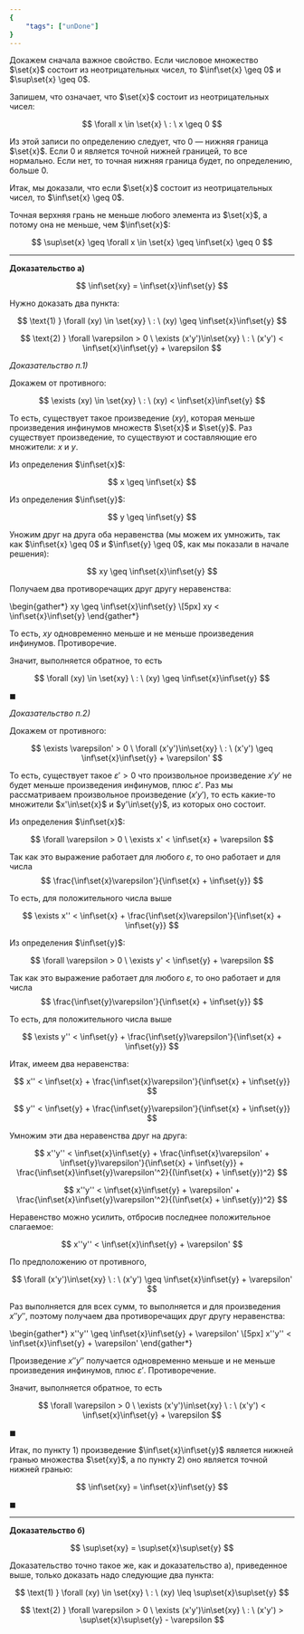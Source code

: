 ```yaml
---
{
	"tags": ["unDone"]
}
---
```


Докажем сначала важное свойство. Если числовое множество $\set{x}$ состоит из неотрицательных чисел, то $\inf\set{x} \geq 0$ и $\sup\set{x} \geq 0$.

Запишем, что означает, что $\set{x}$ состоит из неотрицательных чисел:

$$ \forall x \in \set{x} \ : \ x \geq 0 $$

Из этой записи по определению следует, что $0$ — нижняя граница $\set{x}$. Если $0$ и является точной нижней границей, то все нормально. Если нет, то точная нижняя граница будет, по определению, больше $0$.

Итак, мы доказали, что если $\set{x}$ состоит из неотрицательных чисел, то $\inf\set{x} \geq 0$.

Точная верхняя грань не меньше любого элемента из $\set{x}$, а потому она не меньше, чем $\inf\set{x}$:

$$ \sup\set{x} \geq \forall x \in \set{x} \geq \inf\set{x} \geq 0 $$

---

**Доказательство а)**

$$ \inf\set{xy} = \inf\set{x}\inf\set{y} $$

Нужно доказать два пункта:

$$ \text{1) } \forall (xy) \in \set{xy} \ : \ (xy) \geq \inf\set{x}\inf\set{y} $$

$$ \text{2) } \forall \varepsilon > 0 \ \exists (x'y')\in\set{xy} \ : \ (x'y') < \inf\set{x}\inf\set{y} + \varepsilon $$

*Доказательство п.1)*

Докажем от противного:

$$ \exists (xy) \in \set{xy} \ : \ (xy) < \inf\set{x}\inf\set{y} $$

То есть, существует такое произведение $(xy)$, которая меньше произведения инфинумов множеств $\set{x}$ и $\set{y}$.
Раз существует произведение, то существуют и составляющие его множители: $x$ и $y$.

Из определения $\inf\set{x}$:

$$ x \geq \inf\set{x} $$

Из определения $\inf\set{y}$:

$$ y \geq \inf\set{y} $$

Уножим друг на друга оба неравенства (мы можем их умножить, так как $\inf\set{x} \geq 0$ и $\inf\set{y} \geq 0$, как мы показали в начале решения):

$$ xy \geq \inf\set{x}\inf\set{y} $$

Получаем два противоречащих друг другу неравенства:

\begin{gather*}
    xy \geq \inf\set{x}\inf\set{y}
    \\[5px]
    xy < \inf\set{x}\inf\set{y}
\end{gather*}

То есть, $xy$ одновременно меньше и не меньше произведения инфинумов. Противоречие.

Значит, выполняется обратное, то есть

$$ \forall (xy) \in \set{xy} \ : \ (xy) \geq \inf\set{x}\inf\set{y} $$

$\blacksquare$

*Доказательство п.2)*

Докажем от противного:

$$ \exists \varepsilon' > 0 \ \forall (x'y')\in\set{xy} \ : \ (x'y') \geq \inf\set{x}\inf\set{y} + \varepsilon' $$

То есть, существует такое $\varepsilon' > 0$ что произвольное произведение $x'y'$ не будет меньше произведения инфинумов, плюс $\varepsilon'$.
Раз мы рассматриваем произвольное произведение $(x'y')$, то есть какие-то множители $x'\in\set{x}$ и $y'\in\set{y}$, из которых оно состоит.

Из определения $\inf\set{x}$:

$$ \forall \varepsilon > 0 \ \exists x' < \inf\set{x} + \varepsilon $$

Так как это выражение работает для любого $\varepsilon$, то оно работает и для числа
$$ \frac{\inf\set{x}\varepsilon'}{\inf\set{x} + \inf\set{y}} $$

То есть, для положительного числа выше

$$ \exists x'' < \inf\set{x} + \frac{\inf\set{x}\varepsilon'}{\inf\set{x} + \inf\set{y}} $$

Из определения $\inf\set{y}$:

$$ \forall \varepsilon > 0 \ \exists y' < \inf\set{y} + \varepsilon $$

Так как это выражение работает для любого $\varepsilon$, то оно работает и для числа
$$ \frac{\inf\set{y}\varepsilon'}{\inf\set{x} + \inf\set{y}} $$

То есть, для положительного числа выше

$$ \exists y'' < \inf\set{y} + \frac{\inf\set{y}\varepsilon'}{\inf\set{x} + \inf\set{y}} $$

Итак, имеем два неравенства:

$$ x'' < \inf\set{x} + \frac{\inf\set{x}\varepsilon'}{\inf\set{x} + \inf\set{y}} $$

$$ y'' < \inf\set{y} + \frac{\inf\set{y}\varepsilon'}{\inf\set{x} + \inf\set{y}} $$

Умножим эти два неравенства друг на друга:

$$ x''y'' < \inf\set{x}\inf\set{y} + \frac{\inf\set{x}\varepsilon' + \inf\set{y}\varepsilon'}{\inf\set{x} + \inf\set{y}} + \frac{\inf\set{x}\inf\set{y}\varepsilon'^2}{(\inf\set{x} + \inf\set{y})^2} $$

$$ x''y'' < \inf\set{x}\inf\set{y} + \varepsilon' + \frac{\inf\set{x}\inf\set{y}\varepsilon'^2}{(\inf\set{x} + \inf\set{y})^2} $$

Неравенство можно усилить, отбросив последнее положительное слагаемое:

$$ x''y'' < \inf\set{x}\inf\set{y} + \varepsilon' $$

По предположению от противного,

$$ \forall (x'y')\in\set{xy} \ : \ (x'y') \geq \inf\set{x}\inf\set{y} + \varepsilon' $$

Раз выполняется для всех сумм, то выполняется и для произведения $x''y''$, поэтому получаем два противоречащих друг другу неравенства:

\begin{gather*}
    x''y'' \geq \inf\set{x}\inf\set{y} + \varepsilon'
    \\[5px]
    x''y'' < \inf\set{x}\inf\set{y} + \varepsilon'
\end{gather*}

Произведение $x''y''$ получается одновременно меньше и не меньше произведения инфинумов, плюс $\varepsilon'$. Противоречение.

Значит, выполняется обратное, то есть

$$ \forall \varepsilon > 0 \ \exists (x'y')\in\set{xy} \ : \ (x'y') < \inf\set{x}\inf\set{y} + \varepsilon $$

$\blacksquare$

Итак, по пункту 1) произведение $\inf\set{x}\inf\set{y}$ является нижней гранью множества $\set{xy}$, а по пункту 2) оно является точной нижней гранью:

$$ \inf\set{xy} = \inf\set{x}\inf\set{y} $$

$\blacksquare$

---

**Доказательство б)**

$$ \sup\set{xy} = \sup\set{x}\sup\set{y} $$

Доказательство точно такое же, как и доказательство а), приведенное выше, только доказать надо следующие два пункта:

$$ \text{1) } \forall (xy) \in \set{xy} \ : \ (xy) \leq \sup\set{x}\sup\set{y} $$

$$ \text{2) } \forall \varepsilon > 0 \ \exists (x'y')\in\set{xy} \ : \ (x'y') > \sup\set{x}\sup\set{y} - \varepsilon $$